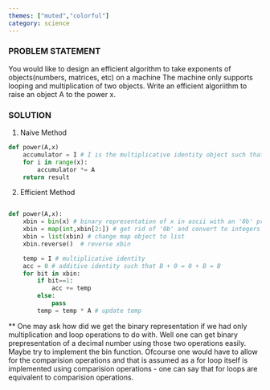 ```yaml
---
themes: ["muted","colorful"]
category: science
---
```



### PROBLEM STATEMENT
You would like to design an efficient algorithm to take exponents of objects(numbers, matrices, etc) on a machine
The machine only supports looping and multiplication of two objects. 
Write an efficient algoriithm to raise an object A to the power x. 


### SOLUTION
1. Naive Method
```python
def power(A,x)
	accumulator = I # I is the multiplicative identity object such that I*B = B*I = B
	for i in range(x):
		accumulator *= A
	return result
``` 

2. Efficient Method
```python

def power(A,x):
	xbin = bin(x) # binary representation of x in ascii with an '0b' prepended
	xbin = map(int,xbin[2:]) # get rid of '0b' and convert to integers
	xbin = list(xbin) # change map object to list
	xbin.reverse()  # reverse xbin

	temp = I # multiplicative identity
	acc = 0 # additive identity such that B + 0 = 0 + B = B
	for bit in xbin:
		if bit==1:
			acc += temp
		else:
			pass
		temp = temp * A # update temp
```

** One may ask how did we get the binary representation if we had only multiplication and loop
operations to do with. Well one can get binary prepresentation of a decimal number using
those two operations easily. Maybe try to implement the bin function. Ofcourse one would 
have to allow for the comparision operations and that is assumed as a for loop itself is implemented
using comparision operations - one can say that for loops are equivalent to comparision operations.
			


